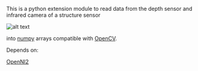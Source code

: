 
This is a python extension module to read data from the depth sensor and infrared camera of a structure sensor

![alt text][structure]

into [numpy][numpy] arrays compatible with [OpenCV][opencv].

Depends on:

[OpenNI2][openni2]

[structure]: http://skanect.occipital.com/wp-content/uploads/2014/04/structure-sensor.png
[openni2]: https://github.com/occipital/openni2
[opencv]: http://opencv.org/
[numpy]: http://www.numpy.org/
